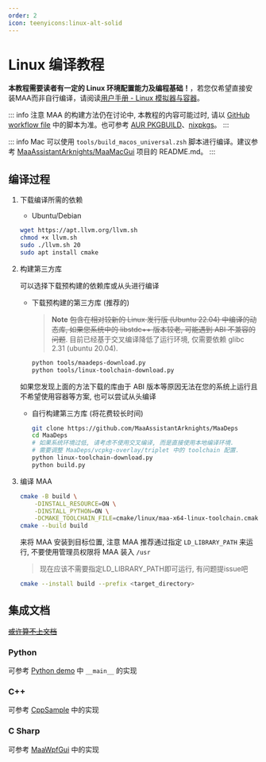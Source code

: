 ```yaml
---
order: 2
icon: teenyicons:linux-alt-solid
---
```


# Linux 编译教程

**本教程需要读者有一定的 Linux 环境配置能力及编程基础！**，若您仅希望直接安装MAA而非自行编译，请阅读[用户手册 - Linux 模拟器与容器](../manual/device/linux.md)。

::: info 注意
MAA 的构建方法仍在讨论中, 本教程的内容可能过时, 请以 [GitHub workflow file](https://github.com/MaaAssistantArknights/MaaAssistantArknights/blob/master/.github/workflows/ci.yml#L134) 中的脚本为准。也可参考 [AUR PKGBUILD](https://aur.archlinux.org/cgit/aur.git/tree/PKGBUILD?h=maa-assistant-arknights)、[nixpkgs](https://github.com/NixOS/nixpkgs/blob/nixos-unstable/pkgs/by-name/ma/maa-assistant-arknights/package.nix)。
:::

::: info
Mac 可以使用 `tools/build_macos_universal.zsh` 脚本进行编译。建议参考 [MaaAssistantArknights/MaaMacGui](https://github.com/MaaAssistantArknights/MaaMacGui) 项目的 README.md。
:::

## 编译过程

1. 下载编译所需的依赖

    - Ubuntu/Debian

    ```bash
    wget https://apt.llvm.org/llvm.sh
    chmod +x llvm.sh
    sudo ./llvm.sh 20
    sudo apt install cmake
    ```

2. 构建第三方库

    可以选择下载预构建的依赖库或从头进行编译

    - 下载预构建的第三方库 (推荐的)

        > **Note**
        > ~~包含在相对较新的 Linux 发行版 (Ubuntu 22.04) 中编译的动态库, 如果您系统中的 libstdc++ 版本较老, 可能遇到 ABI 不兼容的问题~~.
        > 目前已经基于交叉编译降低了运行环境, 仅需要依赖 glibc 2.31 (ubuntu 20.04).

        ```bash
        python tools/maadeps-download.py
        python tools/linux-toolchain-download.py
        ```

    如果您发现上面的方法下载的库由于 ABI 版本等原因无法在您的系统上运行且不希望使用容器等方案, 也可以尝试从头编译

    - 自行构建第三方库 (将花费较长时间)

        ```bash
        git clone https://github.com/MaaAssistantArknights/MaaDeps
        cd MaaDeps
        # 如果系统环境过低, 请考虑不使用交叉编译, 而是直接使用本地编译环境.
        # 需要调整 MaaDeps/vcpkg-overlay/triplet 中的 toolchain 配置.
        python linux-toolchain-download.py
        python build.py
        ```

3. 编译 MAA

    ```bash
    cmake -B build \
        -DINSTALL_RESOURCE=ON \
        -DINSTALL_PYTHON=ON \
        -DCMAKE_TOOLCHAIN_FILE=cmake/linux/maa-x64-linux-toolchain.cmake
    cmake --build build
    ```

    来将 MAA 安装到目标位置, 注意 MAA 推荐通过指定 `LD_LIBRARY_PATH` 来运行, 不要使用管理员权限将 MAA 装入 `/usr`

    > 现在应该不需要指定LD_LIBRARY_PATH即可运行, 有问题提issue吧

    ```bash
    cmake --install build --prefix <target_directory>
    ```

## 集成文档

[~~或许算不上文档~~](../protocol/integration.md)

### Python

可参考 [Python demo](https://github.com/MaaAssistantArknights/MaaAssistantArknights/blob/master/src/Python/sample.py) 中 `__main__` 的实现

### C++

可参考 [CppSample](https://github.com/MaaAssistantArknights/MaaAssistantArknights/blob/master/src/Cpp/main.cpp) 中的实现

### C Sharp

<!-- Do not use C#, MD003/heading-style: Heading style [Expected: atx; Actual: atx_closed] -->

可参考 [MaaWpfGui](https://github.com/MaaAssistantArknights/MaaAssistantArknights/blob/master/src/MaaWpfGui/Main/AsstProxy.cs) 中的实现
